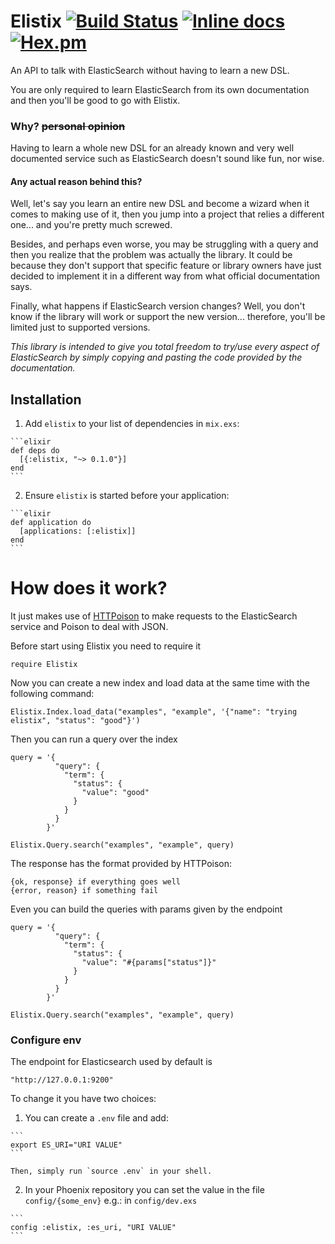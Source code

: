 # Elistix [![Build Status](https://travis-ci.org/lcostantini/elistix.svg?branch=master)](https://travis-ci.org/lcostantini/elistix) [![Inline docs](http://inch-ci.org/github/lcostantini/elistix.svg)](http://inch-ci.org/github/lcostantini/elistix) [![Hex.pm](https://img.shields.io/hexpm/v/elistix.svg?style=plastic)](https://hex.pm/packages/elistix)
An API to talk with ElasticSearch without having to learn a new DSL.

You are only required to learn ElasticSearch from its own documentation and then
you'll be good to go with Elistix.

### Why? ~~personal opinion~~
Having to learn a whole new DSL for an already known and very well documented
service such as ElasticSearch doesn't sound like fun, nor wise.
#### Any actual reason behind this?
Well, let's say you learn an entire new DSL and become a wizard when it comes to
making use of it, then you jump into a project that relies a different one...
and you're pretty much screwed.

Besides, and perhaps even worse, you may be struggling with a query and then you
realize that the problem was actually the library. It could be because they
don't support that specific feature or library owners have just decided to
implement it in a different way from what official documentation says.

Finally, what happens if ElasticSearch version changes? Well, you don't know if
the library will work or support the new version... therefore, you'll be limited
just to supported versions.

*This library is intended to give you total freedom to try/use every aspect of
ElasticSearch by simply copying and pasting the code provided by the
documentation.*

## Installation

  1. Add `elistix` to your list of dependencies in `mix.exs`:

    ```elixir
    def deps do
      [{:elistix, "~> 0.1.0"}]
    end
    ```

  2. Ensure `elistix` is started before your application:

    ```elixir
    def application do
      [applications: [:elistix]]
    end
    ```

# How does it work?
It just makes use of [HTTPoison](https://github.com/edgurgel/httpoison) to make
requests to the ElasticSearch service and Poison to deal with JSON.

Before start using Elistix you need to require it
```
require Elistix
```

Now you can create a new index and load data at the same time with the following
command:
```
Elistix.Index.load_data("examples", "example", '{"name": "trying elistix", "status": "good"}')
```

Then you can run a query over the index
```
query = '{
          "query": {
            "term": {
              "status": {
                "value": "good"
              }
            }
          }
        }'

Elistix.Query.search("examples", "example", query)
```

The response has the format provided by HTTPoison:
```
{ok, response} if everything goes well
{error, reason} if something fail
```

Even you can build the queries with params given by the endpoint
```
query = '{
          "query": {
            "term": {
              "status": {
                "value": "#{params["status"]}"
              }
            }
          }
        }'

Elistix.Query.search("examples", "example", query)

```

### Configure env
The endpoint for Elasticsearch used by default is
```
"http://127.0.0.1:9200"
```

To change it you have two choices:
  1. You can create a `.env` file and add:

    ```
    export ES_URI="URI VALUE"
    ```

    Then, simply run `source .env` in your shell.

  2. In your Phoenix repository you can set the value in the file `config/{some_env}`
    e.g.: in `config/dev.exs`

    ```
    config :elistix, :es_uri, "URI VALUE"
    ```
